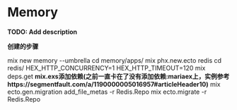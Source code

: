 # Memory

**TODO: Add description**

**创建的步骤**
 
mix new memory --umbrella
cd memory/apps/
mix phx.new.ecto redis
cd redis/
HEX_HTTP_CONCURRENCY=1 HEX_HTTP_TIMEOUT=120 mix deps.get
**mix.exs添加依赖(之前一直卡在了没有添加依赖:mariaex上，实例参考https://segmentfault.com/a/1190000005016957#articleHeader10)**
mix ecto.gen.migration add_file_metas -r Redis.Repo
mix ecto.migrate -r Redis.Repo


